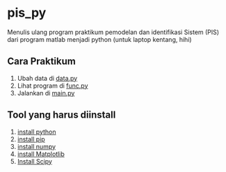 # pis_py
Menulis ulang program praktikum pemodelan dan identifikasi Sistem (PIS) dari program matlab menjadi python (untuk laptop kentang, hihi)

## Cara Praktikum
1. Ubah data di [data.py](data.py)
2. Lihat program di [func.py](func.py)
3. Jalankan di [main.py](main.py)

## Tool yang harus diinstall
1. [install python](https://www.python.org/downloads/)
2. [install pip](https://phoenixnap.com/kb/install-pip-windows)
3. [install numpy](https://numpy.org/install/)
4. [install Matplotlib](https://pypi.org/project/matplotlib/)
5. [Install Scipy](https://docs.scipy.org/doc/scipy/reference/generated/scipy.signal.TransferFunction.html)
